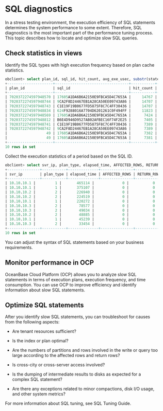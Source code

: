 # SQL diagnostics

In a stress testing environment, the execution efficiency of SQL statements determines the system performance to some extent. Therefore, SQL diagnostics is the most important part of the performance tuning process. This topic describes how to locate and optimize slow SQL queries.

## Check statistics in views

Identify the SQL types with high execution frequency based on plan cache statistics.

```sql
obclient> select plan_id, sql_id, hit_count, avg_exe_usec, substr(statement, 1, 100) from gv$ob_plan_cache_plan_stat where tenant_id=1002 order by hit_count desc limit 10;
+---------------------+----------------------------------+-----------+--------------+------------------------------------------------------------------------------------------------------+
| plan_id             | sql_id                           | hit_count | avg_exe_usec | substr(statement, 1, 100)                                                                            |
+---------------------+----------------------------------+-----------+--------------+------------------------------------------------------------------------------------------------------+
| 7020372274597948570 | 17605A1DA6B6A2150E9FBCA5D4C7653A |     14767 |          562 | SELECT row_id, column_name, column_value FROM __all_core_table WHERE table_name = ? ORDER BY row_id, |
| 7020372274597948744 | 9CA2F8D24467EB1A28CA50EE09743A86 |     14707 |          468 | SELECT * FROM __all_acquired_snapshot WHERE tenant_id = ?                                            |
| 7020372274597948743 | C1E19F19B0677FD5875F8C7C4FF30436 |     14707 |          492 | SELECT *  FROM __all_freeze_info                                                                     |
| 7020372274597948834 | 624F9288016A7704D6201261C0F494FF |     11823 |          110 | select * from __all_tenant_scheduler_job where tenant_id = ? and job = ?                             |
| 7020372274597948569 | 17605A1DA6B6A2150E9FBCA5D4C7653A |      7424 |          158 | SELECT row_id, column_name, column_value FROM __all_core_table WHERE table_name = ? ORDER BY row_id, |
| 7020372274597948812 | B6E4D946D9527AB02AFBEC16F74F2E25 |      7405 |          589 | SELECT * FROM __all_freeze_info ORDER BY frozen_scn DESC LIMIT ?                                     |
| 7020372274597948741 | C1E19F19B0677FD5875F8C7C4FF30436 |      7389 |           80 | SELECT *  FROM __all_freeze_info                                                                     |
| 7020372274597948742 | 9CA2F8D24467EB1A28CA50EE09743A86 |      7389 |           68 | SELECT * FROM __all_acquired_snapshot WHERE tenant_id = ?                                            |
|                  49 | 17605A1DA6B6A2150E9FBCA5D4C7653A |      7382 |         1012 | SELECT row_id, column_name, column_value FROM __all_core_table WHERE table_name = ? ORDER BY row_id, |
|                  49 | 17605A1DA6B6A2150E9FBCA5D4C7653A |      7381 |         1009 | SELECT row_id, column_name, column_value FROM __all_core_table WHERE table_name = ? ORDER BY row_id, |
+---------------------+----------------------------------+-----------+--------------+------------------------------------------------------------------------------------------------------+
10 rows in set
```

Collect the execution statistics of a period based on the SQL ID.

```sql
obclient> select svr_ip, plan_type, elapsed_time, AFFECTED_ROWS, RETURN_ROWS, tx_id, usec_to_time(REQUEST_TIME), substr(query_sql, 1, 30) from gv$ob_sql_audit where sql_id='F96CE9DFB959E383828A9D91575EE97F' and request_time > time_to_usec('2021-08-25 22:00:00') and request_time < time_to_usec('2021-08-25 22:50:00') order by elapsed_time desc limit 10;
+---------------+-----------+--------------+---------------+-------------+----------------------+----------------------------+--------------------------------+
| svr_ip        | plan_type | elapsed_time | AFFECTED_ROWS | RETURN_ROWS | transaction_hash     | usec_to_time(REQUEST_TIME) | substr(query_sql, 1, 30)       |
+---------------+-----------+--------------+---------------+-------------+----------------------+----------------------------+--------------------------------+
| 10.10.10.1 |         1 |       465114 |             0 |           0 | 10023348016566894972 | 2021-08-25 22:44:08.533070 | SELECT * FROM __all_root_table |
| 10.10.10.1 |         1 |       375107 |             0 |           0 | 13001988804803062059 | 2021-08-25 22:44:08.573525 | SELECT * FROM __all_root_table |
| 10.10.10.2 |         2 |       226940 |             0 |           0 |                    0 | 2021-08-25 22:44:08.722480 | SELECT * FROM __all_root_table |
| 10.10.10.2 |         2 |       224519 |             0 |           0 |                    0 | 2021-08-25 22:44:08.730139 | SELECT * FROM __all_root_table |
| 10.10.10.1 |         1 |       220272 |             0 |           0 |  6454906702768493748 | 2021-08-25 22:44:08.745529 | SELECT * FROM __all_root_table |
| 10.10.10.3 |         2 |        78577 |             0 |           0 |                    0 | 2021-08-25 22:44:08.884916 | SELECT * FROM __all_root_table |
| 10.10.10.3 |         2 |        49034 |             0 |           0 |                    0 | 2021-08-25 22:44:08.905322 | SELECT * FROM __all_root_table |
| 10.10.10.2 |         2 |        48885 |             0 |           0 |                    0 | 2021-08-25 22:44:08.905610 | SELECT * FROM __all_root_table |
| 10.10.10.1 |         1 |        45239 |             0 |           0 | 11958340144270554107 | 2021-08-25 22:44:08.906159 | SELECT * FROM __all_root_table |
| 10.10.10.3 |         2 |        33454 |             0 |           0 |                    0 | 2021-08-25 22:44:08.920650 | SELECT * FROM __all_root_table |
+---------------+-----------+--------------+---------------+-------------+----------------------+----------------------------+--------------------------------+
10 rows in set
```

You can adjust the syntax of SQL statements based on your business requirements.

## Monitor performance in OCP

OceanBase Cloud Platform (OCP) allows you to analyze slow SQL statements in terms of execution plans, execution frequency, and time consumption. You can use OCP to improve efficiency and identify information about slow SQL statements.

## Optimize SQL statements

After you identify slow SQL statements, you can troubleshoot for causes from the following aspects:

* Are tenant resources sufficient?

* Is the index or plan optimal?

* Are the numbers of partitions and rows involved in the write or query too large according to the affected rows and return rows?

* Is cross-city or cross-server access involved?

* Is the dumping of intermediate results to disks as expected for a complex SQL statement?

* Are there any exceptions related to minor compactions, disk I/O usage, and other system metrics?

For more information about SQL tuning, see SQL Tuning Guide.
